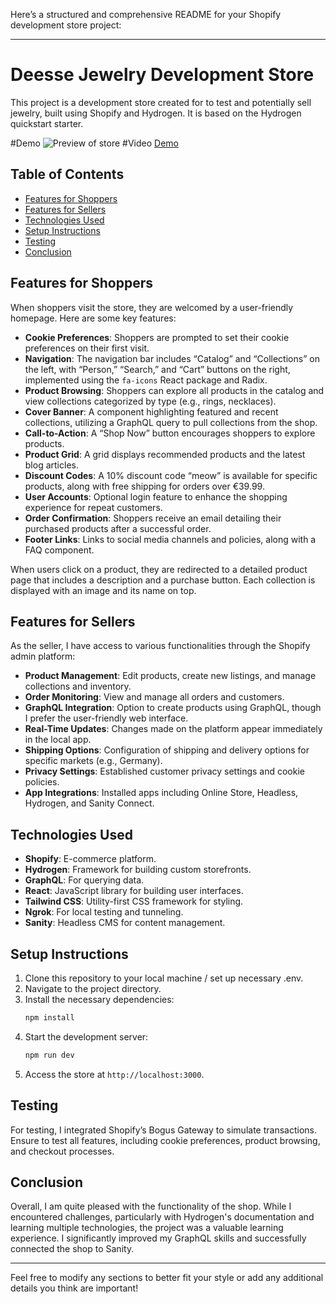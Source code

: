 Here’s a structured and comprehensive README for your Shopify development store project:

---

# Deesse Jewelry Development Store

This project is a development store created for  to test and potentially sell jewelry, built using Shopify and Hydrogen. It is based on the Hydrogen quickstart starter.

#Demo
![Preview of store](public/images/screen.png)
#Video
[Demo](https://youtu.be/EtP8sIiCNoo)

## Table of Contents
- [Features for Shoppers](#features-for-shoppers)
- [Features for Sellers](#features-for-sellers)
- [Technologies Used](#technologies-used)
- [Setup Instructions](#setup-instructions)
- [Testing](#testing)
- [Conclusion](#conclusion)

## Features for Shoppers
When shoppers visit the store, they are welcomed by a user-friendly homepage. Here are some key features:

- **Cookie Preferences**: Shoppers are prompted to set their cookie preferences on their first visit.
- **Navigation**: The navigation bar includes “Catalog” and “Collections” on the left, with “Person,” “Search,” and “Cart” buttons on the right, implemented using the `fa-icons` React package and Radix.
- **Product Browsing**: Shoppers can explore all products in the catalog and view collections categorized by type (e.g., rings, necklaces).
- **Cover Banner**: A component highlighting featured and recent collections, utilizing a GraphQL query to pull collections from the shop.
- **Call-to-Action**: A “Shop Now” button encourages shoppers to explore products.
- **Product Grid**: A grid displays recommended products and the latest blog articles.
- **Discount Codes**: A 10% discount code “meow” is available for specific products, along with free shipping for orders over €39.99.
- **User Accounts**: Optional login feature to enhance the shopping experience for repeat customers.
- **Order Confirmation**: Shoppers receive an email detailing their purchased products after a successful order.
- **Footer Links**: Links to social media channels and policies, along with a FAQ component.

When users click on a product, they are redirected to a detailed product page that includes a description and a purchase button. Each collection is displayed with an image and its name on top.

## Features for Sellers
As the seller, I have access to various functionalities through the Shopify admin platform:

- **Product Management**: Edit products, create new listings, and manage collections and inventory.
- **Order Monitoring**: View and manage all orders and customers.
- **GraphQL Integration**: Option to create products using GraphQL, though I prefer the user-friendly web interface.
- **Real-Time Updates**: Changes made on the platform appear immediately in the local app.
- **Shipping Options**: Configuration of shipping and delivery options for specific markets (e.g., Germany).
- **Privacy Settings**: Established customer privacy settings and cookie policies.
- **App Integrations**: Installed apps including Online Store, Headless, Hydrogen, and Sanity Connect.

## Technologies Used
- **Shopify**: E-commerce platform.
- **Hydrogen**: Framework for building custom storefronts.
- **GraphQL**: For querying data.
- **React**: JavaScript library for building user interfaces.
- **Tailwind CSS**: Utility-first CSS framework for styling.
- **Ngrok**: For local testing and tunneling.
- **Sanity**: Headless CMS for content management.

## Setup Instructions
1. Clone this repository to your local machine / set up necessary .env.
2. Navigate to the project directory.
3. Install the necessary dependencies:
   ```bash
   npm install
   ```
4. Start the development server:
   ```bash
   npm run dev
   ```
5. Access the store at `http://localhost:3000`.

## Testing
For testing, I integrated Shopify’s Bogus Gateway to simulate transactions. Ensure to test all features, including cookie preferences, product browsing, and checkout processes.

## Conclusion
Overall, I am quite pleased with the functionality of the shop. While I encountered challenges, particularly with Hydrogen's documentation and learning multiple technologies, the project was a valuable learning experience. I significantly improved my GraphQL skills and successfully connected the shop to Sanity.

--- 

Feel free to modify any sections to better fit your style or add any additional details you think are important!